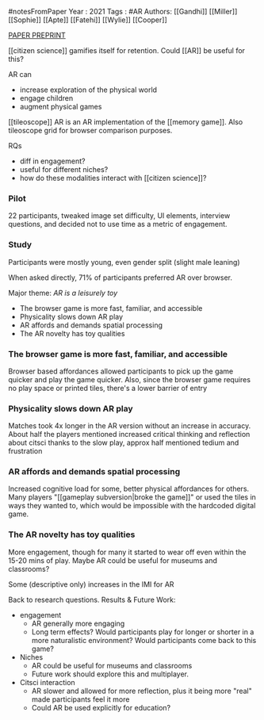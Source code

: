 #notesFromPaper
Year   : 2021
Tags   : #AR
Authors: [[Gandhi]] [[Miller]] [[Sophie]] [[Apte]] [[Fatehi]] [[Wylie]] [[Cooper]]

[PAPER PREPRINT](https://drive.google.com/file/d/1ca4L80-M8J9yoRtWJhRSEodBqnWUMMaY/view?usp=sharing)

[[citizen science]] gamifies itself for retention. Could [[AR]] be useful for this?

AR can

 - increase exploration of the physical world
 - engage children
 - augment physical games

[[tileoscope]] AR is an AR implementation of the [[memory game]]. Also tileoscope grid for browser comparison purposes.

RQs

 - diff in engagement?
 - useful for different niches?
 - how do these modalities interact with [[citizen science]]?

### Pilot

22 participants, tweaked image set difficulty, UI elements, interview questions, and decided not to use time as a metric of engagement.

### Study

Participants were mostly young, even gender split (slight male leaning)

When asked directly, 71% of participants preferred AR over browser.

Major theme: *AR is a leisurely toy*

 - The browser game is more fast, familiar, and accessible
 - Physicality slows down AR play
 - AR affords and demands spatial processing
 - The AR novelty has toy qualities

### The browser game is more fast, familiar, and accessible

Browser based affordances allowed participants to pick up the game quicker and play the game quicker. Also, since the browser game requires no play space or printed tiles, there's a lower barrier of entry

### Physicality slows down AR play

Matches took 4x longer in the AR version without an increase in accuracy. About half the players mentioned increased critical thinking and reflection about citsci thanks to the slow play, approx half mentioned tedium and frustration

### AR affords and demands spatial processing

Increased cognitive load for some, better physical affordances for others. Many players "[[gameplay subversion|broke the game]]" or used the tiles in ways they wanted to, which would be impossible with the hardcoded digital game.

### The AR novelty has toy qualities

More engagement, though for many it started to wear off even within the 15-20 mins of play. Maybe AR could be useful for museums and classrooms?

Some (descriptive only) increases in the IMI for AR

Back to research questions. Results & Future Work:

 - engagement
   - AR generally more engaging
   - Long term effects? Would participants play for longer or shorter in a more naturalistic environment? Would participants come back to this game?
 - Niches
   - AR could be useful for museums and classrooms
   - Future work should explore this and multiplayer.
 - Citsci interaction
   - AR slower and allowed for more reflection, plus it being more "real" made participants feel it more
   - Could AR be used explicitly for education?
